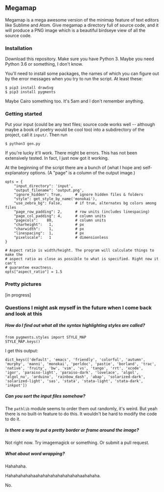## Megamap

Megamap is a mega awesome version of the minimap feature of text editors like
Sublime and Atom. Give megamap a directory full of source code, and it will
produce a PNG image which is a beautiful birdseye view of all the source code.



### Installation

Download this repository. Make sure you have Python 3. Maybe you need Python
3.6 or something, I don't know.

You'll need to install some packages, the names of which you can figure out
by the error messages when you try to run the script. At least these:
```
$ pip3 install drawSvg
$ pip3 install pygments
```
Maybe Cairo something too. It's 5am and I don't remember anything.



### Getting started

Put your input (could be any text files; source code works well -- although
maybe a book of poetry would be cool too) into a subdirectory of the project,
call it `input/`. Then run
```
$ python3 gen.py
```
If you're lucky it'll work. There might be errors. This has not been
extensively tested. In fact, I just now got it working.

At the beginning of the script there are a bunch of (what I hope are)
self-explanatory options. (A "page" is a column of the output image.)
```
opts = {
    "input_directory": 'input',
    "output_filename": 'output.png',
    "ignore_hidden": True,      # ignore hidden files & folders
    "style": get_style_by_name('monokai'),
    "use_zebra_bg": False,      # if true, alternates bg colors among files
    "page_row_padding": 2,      # row units (includes linespacing)
    "page_col_padding": 4,      # column units
    "pagecols":    80,          # column units
    "charheight":   1,          # px
    "charwidth":    1,          # px
    "linespacing":  1,          # px
    "pixelscale":   1           # dimensionless
}

# Aspect ratio is width/height. The program will calculate things to make the
# aspect ratio as close as possible to what is specified. Right now it can't
# guarantee exactness.
opts["aspect_ratio"] = 1.5
```

### Pretty pictures

[in progress]



### Questions I might ask myself in the future when I come back and look at this

##### How do I find out what all the syntax highlighting styles are called?

```
from pygments.styles import STYLE_MAP
STYLE_MAP.keys()
```
I get this output:
```
dict_keys(['default', 'emacs', 'friendly', 'colorful', 'autumn', 'murphy', 'manni', 'monokai', 'perldoc', 'pastie', 'borland', 'trac', 'native', 'fruity', 'bw', 'vim', 'vs', 'tango', 'rrt', 'xcode', 'igor', 'paraiso-light', 'paraiso-dark', 'lovelace', 'algol', 'algol_nu', 'arduino', 'rainbow_dash', 'abap', 'solarized-dark', 'solarized-light', 'sas', 'stata', 'stata-light', 'stata-dark', 'inkpot'])
```

##### Can you sort the input files somehow?

The `pathlib` module seems to order them out randomly, it's weird. But yeah
there is no built-in feature to do this. It wouldn't be hard to modify the
code to do it.

##### Is there a way to put a pretty border or frame around the image?

Not right now. Try imagemagick or something. Or submit a pull request.

##### What about word wrapping?

Hahahaha.

Hahahahahahaahahahahahahahahahaahahaha.

No.

